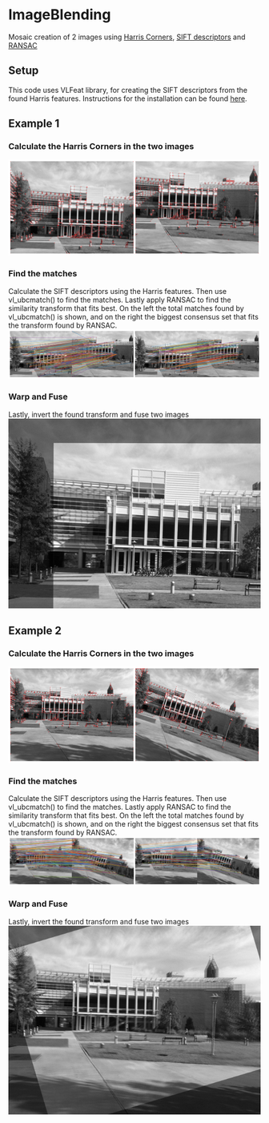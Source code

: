 # ImageBlending
Mosaic creation of 2 images using [Harris Corners](https://en.wikipedia.org/wiki/Harris_Corner_Detector), 
[SIFT descriptors](https://en.wikipedia.org/wiki/Scale-invariant_feature_transform) and [RANSAC](https://en.wikipedia.org/wiki/Random_sample_consensus)

## Setup
This code uses VLFeat library, for creating the SIFT descriptors from the found Harris features. Instructions for the installation can be found [here](http://www.vlfeat.org/install-matlab.html).

## Example 1
### Calculate the Harris Corners in the two images
![alt text](https://raw.githubusercontent.com/vittoros/ImageBlending/ReadmeImages/readmeImages/Harris1.jpg?raw=true)

### Find the matches
Calculate the SIFT descriptors using the Harris features. Then use vl_ubcmatch() to find the matches.
Lastly apply RANSAC to find the similarity transform that fits best. On the left the total matches found by vl_ubcmatch()
is shown, and on the right the biggest consensus set that fits the transform found by RANSAC.
![alt text](https://raw.githubusercontent.com/vittoros/ImageBlending/ReadmeImages/readmeImages/matches1.jpg?raw=true)

### Warp and Fuse
Lastly, invert the found transform and fuse two images
![alt text](https://raw.githubusercontent.com/vittoros/ImageBlending/ReadmeImages/readmeImages/final.png?raw=true)

## Example 2
### Calculate the Harris Corners in the two images
![alt text](https://raw.githubusercontent.com/vittoros/ImageBlending/ReadmeImages/readmeImages/Harris2.jpg?raw=true)

### Find the matches
Calculate the SIFT descriptors using the Harris features. Then use vl_ubcmatch() to find the matches.
Lastly apply RANSAC to find the similarity transform that fits best. On the left the total matches found by vl_ubcmatch()
is shown, and on the right the biggest consensus set that fits the transform found by RANSAC.
![alt text](https://raw.githubusercontent.com/vittoros/ImageBlending/ReadmeImages/readmeImages/matches2.jpg?raw=true)

### Warp and Fuse
Lastly, invert the found transform and fuse two images
![alt text](https://raw.githubusercontent.com/vittoros/ImageBlending/ReadmeImages/readmeImages/final2.png?raw=true)
